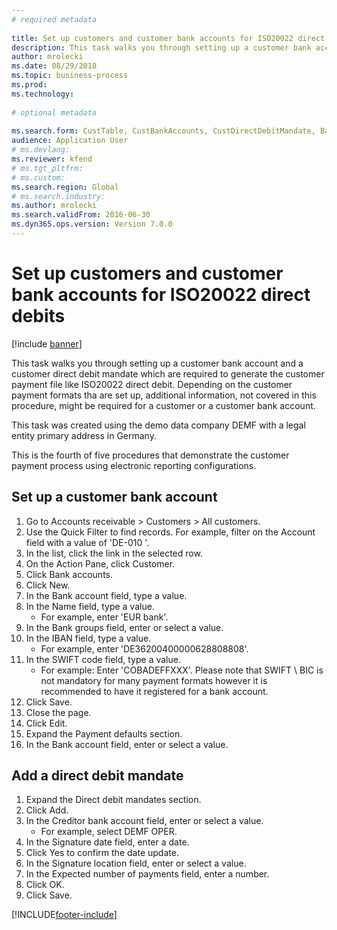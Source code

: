 ```yaml
--- 
# required metadata 
 
title: Set up customers and customer bank accounts for ISO20022 direct debits
description: This task walks you through setting up a customer bank account and a customer direct debit mandate which are required to generate the customer payment file like ISO20022 direct debit. 
author: mrolecki
ms.date: 08/29/2018
ms.topic: business-process 
ms.prod:  
ms.technology:  
 
# optional metadata 
 
ms.search.form: CustTable, CustBankAccounts, CustDirectDebitMandate, BankAccountTableLookUp,  LogisticsAddressCityLookup   
audience: Application User 
# ms.devlang:  
ms.reviewer: kfend
# ms.tgt_pltfrm:  
# ms.custom:  
ms.search.region: Global
# ms.search.industry: 
ms.author: mrolecki
ms.search.validFrom: 2016-06-30 
ms.dyn365.ops.version: Version 7.0.0 
---
```

# Set up customers and customer bank accounts for ISO20022 direct debits

[!include [banner](../../includes/banner.md)]

This task walks you through setting up a customer bank account and a customer direct debit mandate which are required to generate the customer payment file like ISO20022 direct debit. Depending on the customer payment formats tha are set up, additional information, not covered in this procedure, might be required for a customer or a customer bank account. 

This task was created using the demo data company DEMF with a legal entity primary address in Germany.



This is the fourth of five procedures that demonstrate the customer payment process using electronic reporting configurations.


## Set up a customer bank account
1. Go to Accounts receivable > Customers > All customers.
2. Use the Quick Filter to find records. For example, filter on the Account field with a value of 'DE-010 '.
3. In the list, click the link in the selected row.
4. On the Action Pane, click Customer.
5. Click Bank accounts.
6. Click New.
7. In the Bank account field, type a value.
8. In the Name field, type a value.
    * For example, enter 'EUR bank'.  
9. In the Bank groups field, enter or select a value.
10. In the IBAN field, type a value.
    * For example, enter 'DE36200400000628808808'.  
11. In the SWIFT code field, type a value.
    * For example: Enter 'COBADEFFXXX'.  Please note that SWIFT \ BIC is not mandatory for many payment formats however it is recommended to have it registered for a bank account.  
12. Click Save.
13. Close the page.
14. Click Edit.
15. Expand the Payment defaults section.
16. In the Bank account field, enter or select a value.

## Add a direct debit mandate
1. Expand the Direct debit mandates section.
2. Click Add.
3. In the Creditor bank account field, enter or select a value.
    * For example, select DEMF OPER.  
4. In the Signature date field, enter a date.
5. Click Yes to confirm the date update.
6. In the Signature location field, enter or select a value.
7. In the Expected number of payments field, enter a number.
8. Click OK.
9. Click Save.



[!INCLUDE[footer-include](../../../includes/footer-banner.md)]